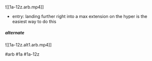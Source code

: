 ![[1a-12z.arb.mp4]]
- entry: landing further right into a max extension on the hyper is the easiest way to do this

##### alternate
![[1a-12z.alt1.arb.mp4]]

#arb #1a #1a-12z

